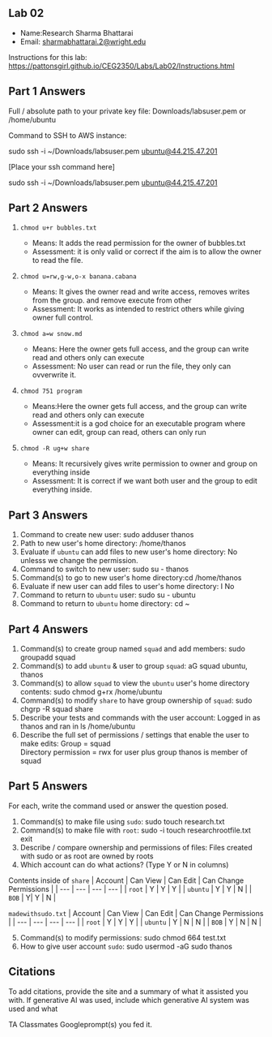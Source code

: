 ## Lab 02

- Name:Research Sharma Bhattarai
- Email: sharmabhattarai.2@wright.edu

Instructions for this lab: https://pattonsgirl.github.io/CEG2350/Labs/Lab02/Instructions.html

## Part 1 Answers

Full / absolute path to your private key file: Downloads/labsuser.pem or /home/ubuntu

Command to SSH to AWS instance:

sudo ssh -i ~/Downloads/labsuser.pem ubuntu@44.215.47.201

[Place your ssh command here]

sudo ssh -i ~/Downloads/labsuser.pem ubuntu@44.215.47.201

## Part 2 Answers

1. `chmod u+r bubbles.txt`
   
    - Means: It adds the read permission for the owner of bubbles.txt
    - Assessment: it is only valid or correct if the aim is to allow the owner to read the file.
2. `chmod u=rw,g-w,o-x banana.cabana`
    - Means: It gives the owner read and write access, removes writes from the group. and remove execute from other
    - Assessment: It works as intended to restrict others while giving owner full control.
3. `chmod a=w snow.md`
    - Means: Here the owner gets full access, and the group can write read and others only can execute 
    - Assessment: No user can read or run the file, they only can ovverwrite it.
4. `chmod 751 program`
    - Means:Here the owner gets full access, and the group can write read and others only can execute
   - Assessment:it is a god choice for an executable program where owner can edit, group can read, others can only run
5. `chmod -R ug+w share`
    - Means: It recursively gives write permission to owner and group on everything inside
    - Assessment: It is correct if we want both user and the group to edit everything inside.

## Part 3 Answers

1. Command to create new user: sudo adduser thanos
2. Path to new user's home directory: /home/thanos
3. Evaluate if `ubuntu` can add files to new user's home directory: No unlesss we change the permission.
4. Command to switch to new user: sudo su - thanos
5. Command(s) to go to new user's home directory:cd /home/thanos
6. Evaluate if new user can add files to user's home directory: I No
7. Command to return to `ubuntu` user: sudo su - ubuntu
8. Command to return to `ubuntu` home directory: cd ~

## Part 4 Answers

1. Command(s) to create group named `squad` and add members: sudo groupadd squad
2. Command(s) to add `ubuntu` & user to group `squad`: aG squad ubuntu, thanos
3. Command(s) to allow `squad` to view the `ubuntu` user's home directory contents: sudo chmod g+rx /home/ubuntu
4. Command(s) to modify `share` to have group ownership of `squad`: sudo chgrp -R squad share
5. Describe your tests and commands with the user account: Logged in  as thanos and ran in ls /home/ubuntu
6. Describe the full set of permissions / settings that enable the user to make edits: Group = squad \
   Directory permission = rwx for user plus group
   thanos is member of squad

## Part 5 Answers

For each, write the command used or answer the question posed.

1. Command(s) to make file using `sudo`: sudo touch research.txt
2. Command(s) to make file with `root`: sudo -i touch researchrootfile.txt exit
3. Describe / compare ownership and permissions of files: Files created with sudo or as root are owned by roots
4. Which account can do what actions? (Type Y or N in columns)

Contents inside of `share`
| Account   | Can View  | Can Edit  | Can Change Permissions    |
| ---       | ---       | ---       | ---                       |
| `root`    |         Y  | Y          | Y                          |
| `ubuntu`  |          Y |  Y         |  N                         |
| `BOB`     |           Y|   Y        |   N                        |

`madewithsudo.txt`
| Account   | Can View  | Can Edit  | Can Change Permissions    |
| ---       | ---       | ---       | ---                       |
| `root`    |      Y     | Y          | Y                          |
| `ubuntu`  |     Y      |  N         |  N                         |
| `BOB`     |      Y     |   N        |   N                        |

5. Command(s) to modify permissions: sudo chmod 664 test.txt
6. How to give user account `sudo`: sudo usermod -aG sudo thanos

## Citations

To add citations, provide the site and a summary of what it assisted you with.  If generative AI was used, include which generative AI system was used and what 

TA
Classmates 
Googleprompt(s) you fed it.

